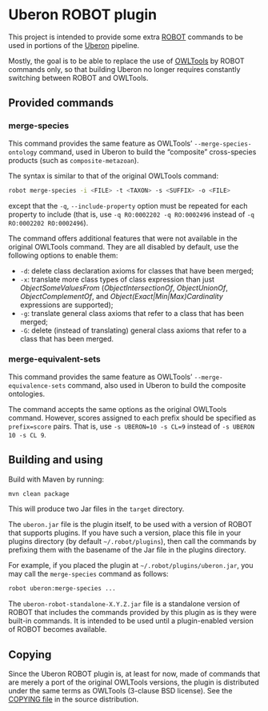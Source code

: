Uberon ROBOT plugin
===================

This project is intended to provide some extra
[ROBOT](http://robot.obolibrary.org/) commands to be used in portions of
the [Uberon](https://github.com/obophenotype/uberon) pipeline.

Mostly, the goal is to be able to replace the use of
[OWLTools](https://github.com/owlcollab/owltools) by ROBOT commands
only, so that building Uberon no longer requires constantly switching
between ROBOT and OWLTools.

Provided commands
-----------------

### merge-species
This command provides the same feature as OWLTools’
`--merge-species-ontology` command, used in Uberon to build the
“composite” cross-species products (such as `composite-metazoan`).

The syntax is similar to that of the original OWLTools command:

```sh
robot merge-species -i <FILE> -t <TAXON> -s <SUFFIX> -o <FILE>
```

except that the `-q`, `--include-property` option must be repeated for
each property to include (that is, use `-q RO:0002202 -q RO:0002496`
instead of `-q RO:0002202 RO:0002496`).

The command offers additional features that were not available in the
original OWLTools command. They are all disabled by default, use the
following options to enable them:

* `-d`: delete class declaration axioms for classes that have been
  merged;
* `-x`: translate more class types of class expression than just
  _ObjectSomeValuesFrom_ (_ObjectIntersectionOf_, _ObjectUnionOf_,
  _ObjectComplementOf_, and _Object(Exact|Min|Max)Cardinality_
  expressions are supported);
* `-g`: translate general class axioms that refer to a class that has
  been merged;
* `-G`: delete (instead of translating) general class axioms that refer
  to a class that has been merged.


### merge-equivalent-sets
This command provides the same feature as OWLTools’
`--merge-equivalence-sets` command, also used in Uberon to build the
composite ontologies.

The command accepts the same options as the original OWLTools command.
However, scores assigned to each prefix should be specified as
`prefix=score` pairs. That is, use `-s UBERON=10 -s CL=9` instead of `-s
UBERON 10 -s CL 9`.

Building and using
------------------
Build with Maven by running:

```sh
mvn clean package
```

This will produce two Jar files in the `target` directory.

The `uberon.jar` file is the plugin itself, to be used with a version of
ROBOT that supports plugins. If you have such a version, place this file
in your plugins directory (by default `~/.robot/plugins`), then call the
commands by prefixing them with the basename of the Jar file in the
plugins directory.

For example, if you placed the plugin at `~/.robot/plugins/uberon.jar`,
you may call the `merge-species` command as follows:

```sh
robot uberon:merge-species ...
```

The `uberon-robot-standalone-X.Y.Z.jar` file is a standalone version of
ROBOT that includes the commands provided by this plugin as is they were
built-in commands. It is intended to be used until a plugin-enabled
version of ROBOT becomes available.

Copying
-------
Since the Uberon ROBOT plugin is, at least for now, made of commands
that are merely a port of the original OWLTools versions, the plugin is
distributed under the same terms as OWLTools (3-clause BSD license). See
the [COPYING file](COPYING) in the source distribution.
